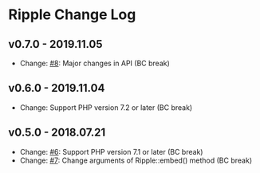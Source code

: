 # Ripple Change Log

## v0.7.0 - 2019.11.05

- Change: [#8](https://github.com/jamband/ripple/issues/8): Major changes in API (BC break)

## v0.6.0 - 2019.11.04

- Change: Support PHP version 7.2 or later (BC break)

## v0.5.0 - 2018.07.21

- Change: [#6](https://github.com/jamband/ripple/issues/6): Support PHP version 7.1 or later (BC break)
- Change: [#7](https://github.com/jamband/ripple/issues/7): Change arguments of Ripple::embed() method (BC break)
